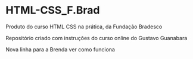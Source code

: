 # HTML-CSS_F.Brad
 Produto do curso HTML CSS na prática, da Fundação Bradesco

Repositório criado com instruções do curso online do Gustavo Guanabara

Nova linha para a Brenda ver como funciona
